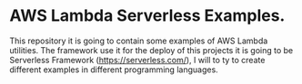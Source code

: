 # AWS Lambda Serverless Examples.

This repository it is going to contain some examples of AWS Lambda utilities.
The framework use it for the deploy of this projects it is going to be Serverless Framework
(https://serverless.com/), I will to ty to create different examples in different programming languages.